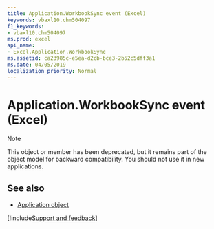 ```yaml
---
title: Application.WorkbookSync event (Excel)
keywords: vbaxl10.chm504097
f1_keywords:
- vbaxl10.chm504097
ms.prod: excel
api_name:
- Excel.Application.WorkbookSync
ms.assetid: ca23985c-e5ea-d2cb-bce3-2b52c5dff3a1
ms.date: 04/05/2019
localization_priority: Normal
---
```



# Application.WorkbookSync event (Excel)

> [!NOTE] 
> This object or member has been deprecated, but it remains part of the object model for backward compatibility. You should not use it in new applications.


## See also

- [Application object](Excel.Application(object).md)

[!include[Support and feedback](~/includes/feedback-boilerplate.md)]